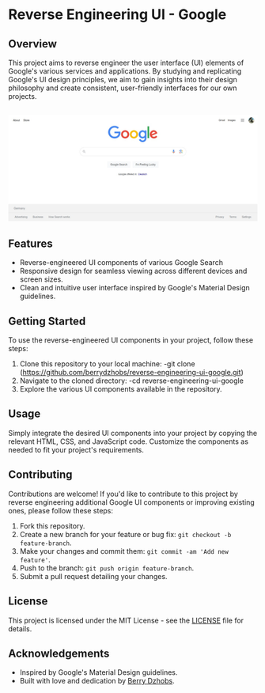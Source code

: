 # Reverse Engineering UI - Google

## Overview

This project aims to reverse engineer the user interface (UI) elements of Google's various services and applications. By studying and replicating Google's UI design principles, we aim to gain insights into their design philosophy and create consistent, user-friendly interfaces for our own projects.
##
![reference image](https://raw.githubusercontent.com/berrydzhobs/reverse-engineering-ui/main/google/reference.jpg)
##

## Features

- Reverse-engineered UI components of various Google Search
- Responsive design for seamless viewing across different devices and screen sizes.
- Clean and intuitive user interface inspired by Google's Material Design guidelines.

## Getting Started

To use the reverse-engineered UI components in your project, follow these steps:

1. Clone this repository to your local machine:
-git clone (https://github.com/berrydzhobs/reverse-engineering-ui-google.git)
2. Navigate to the cloned directory:
-cd reverse-engineering-ui-google
4. Explore the various UI components available in the repository.

## Usage

Simply integrate the desired UI components into your project by copying the relevant HTML, CSS, and JavaScript code. Customize the components as needed to fit your project's requirements.

## Contributing

Contributions are welcome! If you'd like to contribute to this project by reverse engineering additional Google UI components or improving existing ones, please follow these steps:

1. Fork this repository.
2. Create a new branch for your feature or bug fix: `git checkout -b feature-branch`.
3. Make your changes and commit them: `git commit -am 'Add new feature'`.
4. Push to the branch: `git push origin feature-branch`.
5. Submit a pull request detailing your changes.

## License

This project is licensed under the MIT License - see the [LICENSE](LICENSE) file for details.

## Acknowledgements

- Inspired by Google's Material Design guidelines.
- Built with love and dedication by [Berry Dzhobs](https://github.com/berrydzhobs/).


